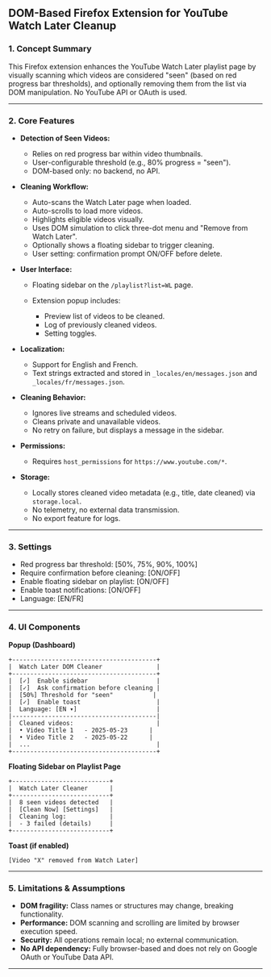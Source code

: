 ## DOM-Based Firefox Extension for YouTube Watch Later Cleanup

### 1. Concept Summary

This Firefox extension enhances the YouTube Watch Later playlist page by visually scanning which videos are considered "seen" (based on red progress bar thresholds), and optionally removing them from the list via DOM manipulation. No YouTube API or OAuth is used.

---

### 2. Core Features

* **Detection of Seen Videos:**

  * Relies on red progress bar within video thumbnails.
  * User-configurable threshold (e.g., 80% progress = "seen").
  * DOM-based only: no backend, no API.

* **Cleaning Workflow:**

  * Auto-scans the Watch Later page when loaded.
  * Auto-scrolls to load more videos.
  * Highlights eligible videos visually.
  * Uses DOM simulation to click three-dot menu and "Remove from Watch Later".
  * Optionally shows a floating sidebar to trigger cleaning.
  * User setting: confirmation prompt ON/OFF before delete.

* **User Interface:**

  * Floating sidebar on the `/playlist?list=WL` page.
  * Extension popup includes:

    * Preview list of videos to be cleaned.
    * Log of previously cleaned videos.
    * Setting toggles.

* **Localization:**

  * Support for English and French.
  * Text strings extracted and stored in `_locales/en/messages.json` and `_locales/fr/messages.json`.

* **Cleaning Behavior:**

  * Ignores live streams and scheduled videos.
  * Cleans private and unavailable videos.
  * No retry on failure, but displays a message in the sidebar.

* **Permissions:**

  * Requires `host_permissions` for `https://www.youtube.com/*`.

* **Storage:**

  * Locally stores cleaned video metadata (e.g., title, date cleaned) via `storage.local`.
  * No telemetry, no external data transmission.
  * No export feature for logs.

---

### 3. Settings

* Red progress bar threshold: \[50%, 75%, 90%, 100%]
* Require confirmation before cleaning: \[ON/OFF]
* Enable floating sidebar on playlist: \[ON/OFF]
* Enable toast notifications: \[ON/OFF]
* Language: \[EN/FR]

---

### 4. UI Components

**Popup (Dashboard)**

```
+----------------------------------------+
|  Watch Later DOM Cleaner               |
+----------------------------------------+
|  [✓]  Enable sidebar                   |
|  [✓]  Ask confirmation before cleaning |
|  [50%] Threshold for "seen"           |
|  [✓]  Enable toast                     |
|  Language: [EN ▾]                      |
|----------------------------------------|
|  Cleaned videos:                       |
|  • Video Title 1   - 2025-05-23      |
|  • Video Title 2   - 2025-05-22      |
|  ...                                   |
+----------------------------------------+
```

**Floating Sidebar on Playlist Page**

```
+---------------------------+
|  Watch Later Cleaner      |
+---------------------------+
|  8 seen videos detected   |
|  [Clean Now] [Settings]   |
|  Cleaning log:            |
|  - 3 failed (details)     |
+---------------------------+
```

**Toast (if enabled)**

```
[Video "X" removed from Watch Later]
```

---

### 5. Limitations & Assumptions

* **DOM fragility:** Class names or structures may change, breaking functionality.
* **Performance:** DOM scanning and scrolling are limited by browser execution speed.
* **Security:** All operations remain local; no external communication.
* **No API dependency:** Fully browser-based and does not rely on Google OAuth or YouTube Data API.

---

